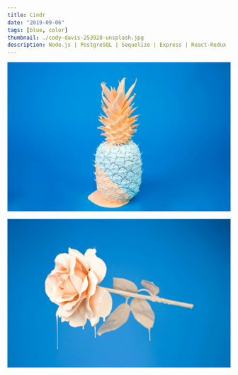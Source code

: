 ```yaml
---
title: Cindr
date: "2019-09-06"
tags: [blue, color]
thumbnail: ./cody-davis-253928-unsplash.jpg
description: Node.js | PostgreSQL | Sequelize | Express | React-Redux | Phaser
---
```


![It's all blue](./cody-davis-253925-unsplash.jpg)

![It's all blue](./cody-davis-259003-unsplash.jpg)
